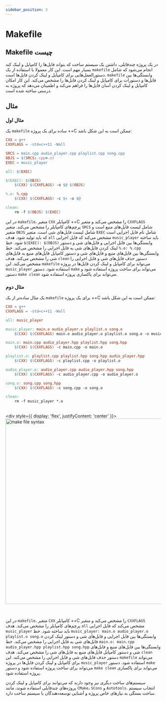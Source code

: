 ```yaml
---
sidebar_position: 3
---
```


# Makefile

## Makefile چیست

در یک پروژه چندفایلی، داشتن یک سیستم ساخت که بتواند فایل‌ها را کامپایل و لینک کند بسیار مهم است. این کار معمولا با استفاده از یک `makefile` انجام می‌شود که شامل دستورالعمل‌هایی برای کامپایل و لینک کردن فایل‌ها است. `makefile` وابستگی‌ها بین فایل‌ها و دستورات برای کامپایل و لینک کردن فایل‌ها را مشخص می‌کند. این کار امکان کامپایل و لینک کردن آسان فایل‌ها را فراهم می‌کند و اطمینان می‌دهد که پروژه به درستی ساخته شده است.

## مثال

### مثال اول

یک `makefile` ساده برای یک پروژه ++C ممکن است به این شکل باشد:

```makefile
CXX = g++
CXXFLAGS = -std=c++11 -Wall

SRCS = main.cpp audio_player.cpp playlist.cpp song.cpp
OBJS = $(SRCS:.cpp=.o)
EXEC = music_player

all: $(EXEC)

$(EXEC): $(OBJS)
    $(CXX) $(CXXFLAGS) -o $@ $(OBJS)

%.o: %.cpp
    $(CXX) $(CXXFLAGS) -c $< -o $@

clean:
    rm -f $(OBJS) $(EXEC)
```

در این `makefile`، متغیر `CXX` کامپایلر ++C را مشخص می‌کند و متغیر `CXXFLAGS` پرچم‌های کامپایلر را مشخص می‌کند. متغیر `SRCS` شامل لیست فایل‌های منبع است و متغیر `OBJS` شامل لیست فایل‌های شی است. متغیر `EXEC` شامل نام فایل اجرایی است که باید تولید شود. هدف `all` مشخص می‌کند که فایل اجرایی `music_player` باید ساخته شود. خط `$(EXEC): $(OBJS)` وابستگی‌ها بین فایل اجرایی و فایل‌های شی و دستور لینک کردن فایل‌های شی به فایل اجرایی را مشخص می‌کند. خط `%.o: %.cpp` وابستگی‌ها بین فایل‌های منبع و فایل‌های شی و دستور کامپایل فایل‌های منبع به فایل‌های شی را مشخص می‌کند. هدف `clean` دستور حذف فایل‌های شی و فایل اجرایی را مشخص می‌کند. این `makefile` می‌تواند برای کامپایل و لینک کردن فایل‌ها در پروژه `music_player` استفاده شود. دستور `make` می‌تواند برای ساخت پروژه استفاده شود و دستور `make clean` می‌تواند برای پاکسازی پروژه استفاده شود.

### مثال دوم

یک مثال ساده‌تر از یک `makefile` برای یک پروژه ++C ممکن است به این شکل باشد:

```makefile
CXX = g++
CXXFLAGS = -std=c++11 -Wall

all: music_player

music_player: main.o audio_player.o playlist.o song.o
    $(CXX) $(CXXFLAGS) main.o audio_player.o playlist.o song.o -o music_player

main.o: main.cpp audio_player.hpp playlist.hpp song.hpp
    $(CXX) $(CXXFLAGS) -c main.cpp -o main.o

playlist.o: playlist.cpp playlist.hpp song.hpp audio_player.hpp
    $(CXX) $(CXXFLAGS) -c playlist.cpp -o playlist.o

audio_player.o: audio_player.cpp audio_player.hpp song.hpp
    $(CXX) $(CXXFLAGS) -c audio_player.cpp -o audio_player.o

song.o: song.cpp song.hpp
    $(CXX) $(CXXFLAGS) -c song.cpp -o song.o

clean:
    rm -f music_player *.o
```

<br/><div style={{ display: 'flex', justifyContent: 'center' }}>
  <img src="https://i.redd.it/nbezrlsjl6oa1.jpg" alt="make file syntax" width="600"/>
</div><br/>

در این `makefile`، متغیر `CXX` کامپایلر ++C را مشخص می‌کند و متغیر `CXXFLAGS` پرچم‌های کامپایلر را مشخص می‌کند. هدف `all` مشخص می‌کند که فایل اجرایی `music_player` باید ساخته شود. خط `music_player: main.o audio_player.o playlist.o song.o` وابستگی‌ها بین فایل اجرایی و فایل‌های شی و دستور لینک کردن فایل‌های شی به فایل اجرایی را مشخص می‌کند. خط `main.o: main.cpp audio_player.hpp playlist.hpp song.hpp` وابستگی‌ها بین فایل‌های منبع و فایل‌های شی و دستور کامپایل فایل‌های منبع به فایل‌های شی را مشخص می‌کند. هدف `clean` دستور حذف فایل‌های شی و فایل اجرایی را مشخص می‌کند. این `makefile` می‌تواند برای کامپایل و لینک کردن فایل‌ها در پروژه `music_player` استفاده شود. دستور `make` می‌تواند برای ساخت پروژه استفاده شود و دستور `make clean` می‌تواند برای پاکسازی پروژه استفاده شود.

سیستم‌های ساخت دیگری نیز وجود دارند که می‌توانند برای کامپایل و لینک کردن پروژه‌های چندفایلی استفاده شوند، مانند `CMake`، `SCons` و `Autotools`. انتخاب سیستم ساخت بستگی به نیازهای خاص پروژه و آشنایی توسعه‌دهندگان با سیستم ساخت دارد.